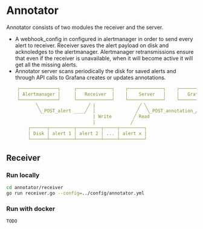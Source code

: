 # Annotator

Annotator consists of two modules the receiver and the server.

- A webhook_config in configured in alertmanager in order to send every alert to receiver.
  Receiver saves the alert payload on disk and acknoledges to the alertmanager. Alertmanager
  retransmissions ensure that even if the receiver is unavailable, when it will become 
  active it will get all the missing alerts.
- Annotator server scans periodically the disk for saved alerts and through API calls to 
  Grafana creates or updates annotations.

```yaml
    ┌──────────────┐     ┌─────────────┐    ┌─────────────┐    ┌─────────────┐
    │ Alertmanager │     │   Receiver  │    │    Server   │    │   Grafana   │
    └──────────────┘     └─────────────┘    └─────────────┘    └─────────────┘
           ╲                  ╱ |                ╱ ╲                   ╱ 
            ╲_POST_alert ____╱  |               ╱   ╲_POST_annotation_╱
                                | Write        ╱ Read
                                |             ╱
        ┌──────┬─────────┬─────────┬─────┬─────────┐
        │ Disk │ alert 1 │ alert 2 │ ... │ alert x │
        └──────┴─────────┴─────────┴─────┴─────────┘
```

## Receiver 

### Run locally

```bash
cd annotator/receiver
go run receiver.go --config=../config/annotator.yml
```
### Run with docker
```bash
TODO
```